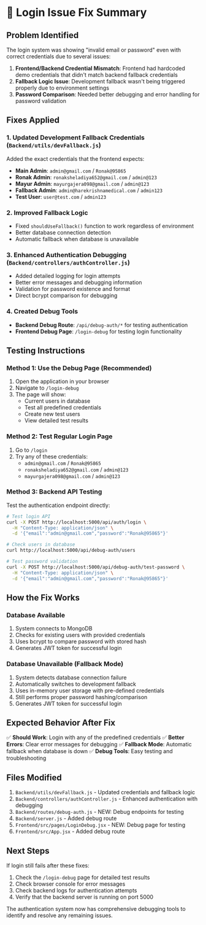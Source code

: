 # 🔐 Login Issue Fix Summary

## Problem Identified

The login system was showing "invalid email or password" even with correct credentials due to several issues:

1. **Frontend/Backend Credential Mismatch**: Frontend had hardcoded demo credentials that didn't match backend fallback credentials
2. **Fallback Logic Issue**: Development fallback wasn't being triggered properly due to environment settings
3. **Password Comparison**: Needed better debugging and error handling for password validation

## Fixes Applied

### 1. Updated Development Fallback Credentials (`Backend/utils/devFallback.js`)

Added the exact credentials that the frontend expects:

- **Main Admin**: `admin@gmail.com` / `Ronak@95865`
- **Ronak Admin**: `ronaksheladiya652@gmail.com` / `admin@123`
- **Mayur Admin**: `mayurgajera098@gmail.com` / `admin@123`
- **Fallback Admin**: `admin@harekrishnamedical.com` / `admin123`
- **Test User**: `user@test.com` / `admin123`

### 2. Improved Fallback Logic

- Fixed `shouldUseFallback()` function to work regardless of environment
- Better database connection detection
- Automatic fallback when database is unavailable

### 3. Enhanced Authentication Debugging (`Backend/controllers/authController.js`)

- Added detailed logging for login attempts
- Better error messages and debugging information
- Validation for password existence and format
- Direct bcrypt comparison for debugging

### 4. Created Debug Tools

- **Backend Debug Route**: `/api/debug-auth/*` for testing authentication
- **Frontend Debug Page**: `/login-debug` for testing login functionality

## Testing Instructions

### Method 1: Use the Debug Page (Recommended)

1. Open the application in your browser
2. Navigate to `/login-debug`
3. The page will show:
   - Current users in database
   - Test all predefined credentials
   - Create new test users
   - View detailed test results

### Method 2: Test Regular Login Page

1. Go to `/login`
2. Try any of these credentials:
   - `admin@gmail.com` / `Ronak@95865`
   - `ronaksheladiya652@gmail.com` / `admin@123`
   - `mayurgajera098@gmail.com` / `admin@123`

### Method 3: Backend API Testing

Test the authentication endpoint directly:

```bash
# Test login API
curl -X POST http://localhost:5000/api/auth/login \
  -H "Content-Type: application/json" \
  -d '{"email":"admin@gmail.com","password":"Ronak@95865"}'

# Check users in database
curl http://localhost:5000/api/debug-auth/users

# Test password validation
curl -X POST http://localhost:5000/api/debug-auth/test-password \
  -H "Content-Type: application/json" \
  -d '{"email":"admin@gmail.com","password":"Ronak@95865"}'
```

## How the Fix Works

### Database Available

1. System connects to MongoDB
2. Checks for existing users with provided credentials
3. Uses bcrypt to compare password with stored hash
4. Generates JWT token for successful login

### Database Unavailable (Fallback Mode)

1. System detects database connection failure
2. Automatically switches to development fallback
3. Uses in-memory user storage with pre-defined credentials
4. Still performs proper password hashing/comparison
5. Generates JWT token for successful login

## Expected Behavior After Fix

✅ **Should Work**: Login with any of the predefined credentials
✅ **Better Errors**: Clear error messages for debugging
✅ **Fallback Mode**: Automatic fallback when database is down
✅ **Debug Tools**: Easy testing and troubleshooting

## Files Modified

1. `Backend/utils/devFallback.js` - Updated credentials and fallback logic
2. `Backend/controllers/authController.js` - Enhanced authentication with debugging
3. `Backend/routes/debug-auth.js` - NEW: Debug endpoints for testing
4. `Backend/server.js` - Added debug route
5. `Frontend/src/pages/LoginDebug.jsx` - NEW: Debug page for testing
6. `Frontend/src/App.jsx` - Added debug route

## Next Steps

If login still fails after these fixes:

1. Check the `/login-debug` page for detailed test results
2. Check browser console for error messages
3. Check backend logs for authentication attempts
4. Verify that the backend server is running on port 5000

The authentication system now has comprehensive debugging tools to identify and resolve any remaining issues.
